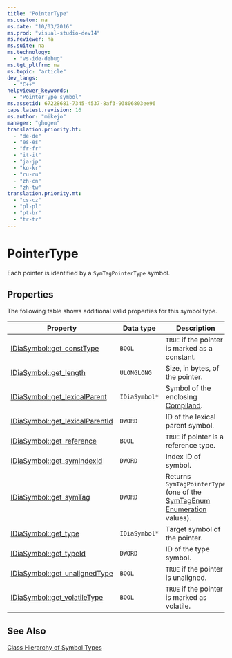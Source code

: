 ```yaml
---
title: "PointerType"
ms.custom: na
ms.date: "10/03/2016"
ms.prod: "visual-studio-dev14"
ms.reviewer: na
ms.suite: na
ms.technology: 
  - "vs-ide-debug"
ms.tgt_pltfrm: na
ms.topic: "article"
dev_langs: 
  - "C++"
helpviewer_keywords: 
  - "PointerType symbol"
ms.assetid: 67228681-7345-4537-8af3-93806803ee96
caps.latest.revision: 16
ms.author: "mikejo"
manager: "ghogen"
translation.priority.ht: 
  - "de-de"
  - "es-es"
  - "fr-fr"
  - "it-it"
  - "ja-jp"
  - "ko-kr"
  - "ru-ru"
  - "zh-cn"
  - "zh-tw"
translation.priority.mt: 
  - "cs-cz"
  - "pl-pl"
  - "pt-br"
  - "tr-tr"
---
```

# PointerType
Each pointer is identified by a `SymTagPointerType` symbol.  
  
## Properties  
 The following table shows additional valid properties for this symbol type.  
  
|Property|Data type|Description|  
|--------------|---------------|-----------------|  
|[IDiaSymbol::get_constType](../VS_debugger/idiasymbol--get_consttype.md)|`BOOL`|`TRUE` if the pointer is marked as a constant.|  
|[IDiaSymbol::get_length](../VS_debugger/idiasymbol--get_length.md)|`ULONGLONG`|Size, in bytes, of the pointer.|  
|[IDiaSymbol::get_lexicalParent](../VS_debugger/idiasymbol--get_lexicalparent.md)|`IDiaSymbol*`|Symbol of the enclosing [Compiland](../VS_debugger/compiland.md).|  
|[IDiaSymbol::get_lexicalParentId](../VS_debugger/idiasymbol--get_lexicalparentid.md)|`DWORD`|ID of the lexical parent symbol.|  
|[IDiaSymbol::get_reference](../VS_debugger/idiasymbol--get_reference.md)|`BOOL`|`TRUE` if pointer is a reference type.|  
|[IDiaSymbol::get_symIndexId](../VS_debugger/idiasymbol--get_symindexid.md)|`DWORD`|Index ID of symbol.|  
|[IDiaSymbol::get_symTag](../VS_debugger/idiasymbol--get_symtag.md)|`DWORD`|Returns `SymTagPointerType` (one of the [SymTagEnum Enumeration](../VS_debugger/symtagenum.md) values).|  
|[IDiaSymbol::get_type](../VS_debugger/idiasymbol--get_type.md)|`IDiaSymbol*`|Target symbol of the pointer.|  
|[IDiaSymbol::get_typeId](../VS_debugger/idiasymbol--get_typeid.md)|`DWORD`|ID of the type symbol.|  
|[IDiaSymbol::get_unalignedType](../VS_debugger/idiasymbol--get_unalignedtype.md)|`BOOL`|`TRUE` if the pointer is unaligned.|  
|[IDiaSymbol::get_volatileType](../VS_debugger/idiasymbol--get_volatiletype.md)|`BOOL`|`TRUE` if the pointer is marked as volatile.|  
  
## See Also  
 [Class Hierarchy of Symbol Types](../VS_debugger/class-hierarchy-of-symbol-types.md)